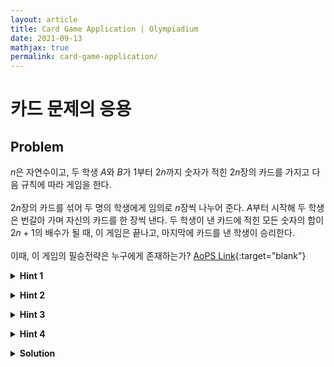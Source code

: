 ```yaml
---
layout: article
title: Card Game Application | Olympiadium
date: 2021-09-13
mathjax: true
permalink: card-game-application/
---
```

# 카드 문제의 응용

## Problem
<blueboard>$n$은 자연수이고, 두 학생 $A$와 $B$가 $1$부터 $2n$까지 숫자가 적힌 $2n$장의 카드를 가지고 다음 규칙에 따라 게임을 한다.<br><br>
$2n$장의 카드를 섞어 두 명의 학생에게 임의로 $n$장씩 나누어 준다. $A$부터 시작해 두 학생은 번갈아 가며 자신의 카드를 한 장씩 낸다. 두 학생이 낸 카드에 적힌 모든 숫자의 합이 $2n + 1$의 배수가 될 때, 이 게임은 끝나고, 마지막에 카드를 낸 학생이 승리한다.<br><br>
이때, 이 게임의 필승전략은 누구에게 존재하는가? </blueboard>
[AoPS Link](https://artofproblemsolving.com/community/c6h2507072p21197246){:target="blank"}

<purpleborder><details>
<summary><b>Hint 1</b></summary>
쉽게 예상할 수 있겠지만, 필승전략은 $B$에게 있다. 
</details></purpleborder>

<purpleborder><details>
<summary><b>Hint 2</b></summary>
$A$가 이기지 못하도록 하는 카드를 $B$가 항상 가지고 있음을 보이면 된다.
</details></purpleborder>

<purpleborder><details>
<summary><b>Hint 3</b></summary>
$\bmod (2n+1)$에서 생각을 한다. 
</details></purpleborder>

<purpleborder><details>
<summary><b>Hint 4</b></summary>
$B$가 카드를 내는 순간 $B$가 가지고 있는 카드의 수는 $A$가 가지고 있는 카드의 수보다 $1$개 더 많다. 
</details></purpleborder>

<pinkborder><details>
<summary><b>Solution</b></summary>
필승전략을 $\boxed{B}$에게 있다. 
이제, $A$가 이기지 못하게 하는 카드를 $B$가 항상 가지고 있음을 보이자. <br>
$A$와 $B$가 가지고 있는 카드에 적힌 모든 숫자들은 서로 다르고, $B$가 카드를 내는 차례에, $B$는 $A$보다 카드를 한 장 더 가지고 있다. <br>
$B$ 차례에, $A$가 가지고 있는 카드에 적힌 수들이 $a_1, a_2, \ldots, a_k$이면, $B$가 카드를 냈을 때 $\bmod 2n+1$에서 $-a_1, -a_2, \ldots, -a_k$가 되지 않도록 해야 한다. <br>
$B$는 $A$보다 카드가 한 장 많으므로, $b_1, b_2, \ldots, b_k, b_{k+1}$을 가지고 있다면, 현재까지 낸 모든 숫자의 합을 $s$라 할 때, <br>
$B$는 자신의 차례에 $s+b_1, s+b_2, \ldots, s+b_{k+1}$를 만들 수 있고, 이들은 $\bmod 2n+1$에서 서로 다르다. <br>
즉, $B$가 만들 수 있는 합은 $k+1$가지이고, 만들지 말아야 할 합은 $k$가지 이다. 따라서, 만들지 말아야 할 합을 만들지 않을 수 있다. <br>
$1$부터 $2n$까지의 모든 자연수의 합은 $n(2n+1)$로, $(2n+1)$의 배수이므로, 중간에 승부가 나지 않을 경우, 마지막 카드를 내는 $B$가 결국 승리를 하게 된다. 
</details></pinkborder>
